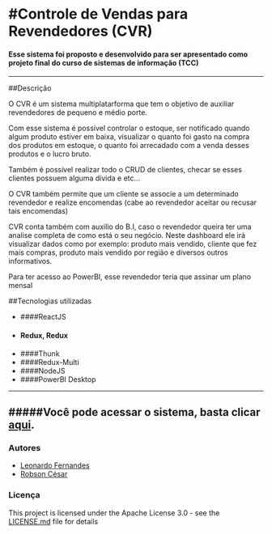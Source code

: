 # #Controle de Vendas para Revendedores (CVR)

#### Esse sistema foi proposto e desenvolvido  para ser apresentado como projeto final do curso de sistemas de informação (TCC)
------------
##Descrição

 O CVR é um sistema multiplatarforma que tem o objetivo de auxiliar
revendedores de pequeno e médio porte. 

Com esse sistema é possível controlar o estoque, ser notificado quando algum produto estiver em baixa, visualizar o quanto foi gasto na compra dos produtos em estoque, o quanto foi arrecadado com a venda desses produtos e o lucro bruto. 

Também é possível realizar todo o CRUD de clientes, checar se esses clientes possuem alguma dívida e etc...

O CVR também permite que um cliente se associe a um determinado revendedor e realize encomendas (cabe ao revendedor aceitar ou recusar tais encomendas)  

CVR conta também com auxilio do B.I, caso o revendedor queira ter uma analise completa de como está o seu negócio. 
Neste dashboard ele irá visualizar dados como por exemplo: produto mais vendido, cliente que fez mais compras, produto mais vendido por região e diversos outros informativos.

Para ter acesso ao PowerBI, esse revendedor teria que assinar um plano mensal

##Tecnologias utilizadas

- ####ReactJS
- #### Redux, Redux
- ####Thunk 
- ####Redux-Multi
- ####NodeJS
- ####PowerBI Desktop


------------

#####Você pode acessar o sistema, basta clicar [aqui](http://192.99.172.182:3000/login).
------------


### Autores

* [Leonardo Fernandes](https://github.com/8bitsL)
* [Robson César](https://www.linkedin.com/in/robson-c%C3%A9sar-gomes-quintino-439a61148/)

### Licença

This project is licensed under the Apache License 3.0 - see the [LICENSE.md](LICENSE.md) file for details
